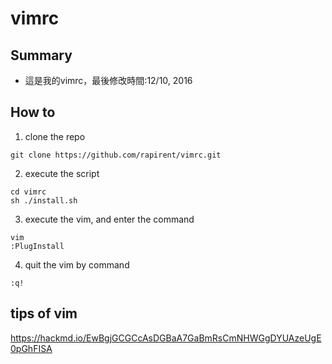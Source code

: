 # vimrc

## Summary
- 這是我的vimrc，最後修改時間:12/10, 2016

## How to
1. clone the repo
```
git clone https://github.com/rapirent/vimrc.git
```

2. execute the script
```
cd vimrc
sh ./install.sh
```

3. execute the vim, and enter the command
```
vim
:PlugInstall
```

4. quit the vim by command
```
:q!
```

## tips of vim
https://hackmd.io/EwBgjGCGCcAsDGBaA7GaBmRsCmNHWGgDYUAzeUgE0pGhFISA
